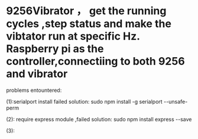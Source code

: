 # 9256Vibrator ， get the running cycles ,step status and make the vibtator run at specific Hz. Raspberry pi as the controller,connectiing to both 9256 and vibrator

problems entountered:

(1):serialport install failed
solution:
   sudo npm install -g serialport --unsafe-perm

(2): require express module ,failed
solution:
   sudo npm install express --save
   
(3):
